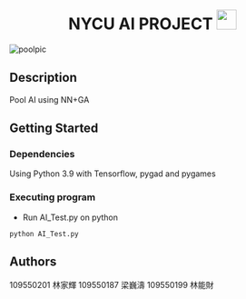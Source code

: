 
<h1 align="center">NYCU AI PROJECT <img src="[https://media.giphy.com/media/hvRJCLFzcasrR4ia7z/giphy.gif](https://giphy.com/gifs/japan-surprise-commercial-26Ff7OthAwppV84uY)" width="35"></h1>

![poolpic](https://user-images.githubusercontent.com/91297984/173284035-3f8c9f02-f546-441b-b88e-6ef3921cd84c.png)
## Description
Pool AI using NN+GA

## Getting Started

### Dependencies

Using Python 3.9
with Tensorflow, pygad and pygames

### Executing program

* Run AI_Test.py on python
```
python AI_Test.py
```

## Authors
109550201 林家輝
109550187 梁巍濤
109550199 林能財
